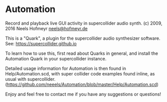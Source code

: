 # Automation
Record and playback live GUI activity in supercollider audio synth.
(c) 2009, 2016 Neels Hofmeyr <neels@hofmeyr.de>

This is a "Quark", a plugin for the supercollider audio synthesizer software.
See: https://supercollider.github.io

To learn how to use this, first read about Quarks in general,
and install the Automation Quark in your supercollider instance.

Detailed usage information for Automation is then found in Help/Automation.scd,
with super collider code examples found inline, as usual with supercollider.
(https://github.com/neeels/Automation/blob/master/Help/Automation.scd)

Enjoy and feel free to contact me if you have any suggestions or questions!
